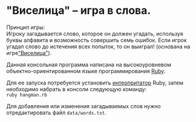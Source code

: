    # "Виселица" – игра в слова.
   
   Принцип игры:  
   Игроку загадывается слово, которое он должен угадать, используя буквы алфавита и возможность совершить семь ошибок. Если игрок угадал слово до истечения всех 
   попыток, то он выиграл! (основана на игре["Виселица"](https://ru.wikipedia.org/wiki/%D0%92%D0%B8%D1%81%D0%B5%D0%BB%D0%B8%D1%86%D0%B0_(%D0%B8%D0%B3%D1%80%D0%B0)#%D0%9F%D1%80%D0%B8%D0%BD%D1%86%D0%B8%D0%BF_%D0%B8%D0%B3%D1%80%D1%8B)).
   
   Данная консольная программа написана на высокоуровневом объектно-ориентированном языке программирования [Ruby](https://ru.wikipedia.org/wiki/Ruby).
   
   Для ее запуска потребуется установить [интерпритатор](https://ru.wikibooks.org/wiki/RubyУстановка) Ruby, затем необходимо
   набрать в консоли следующую команду:  
   ```ruby hangman.rb```  
   
   Для добавления или изменения загадываемых слов нужно отредактировать файл `data/words.txt`.
